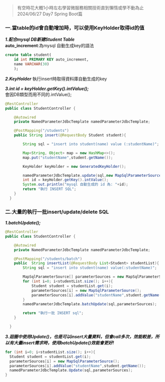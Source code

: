 >有空時花大概1小時左右學習微服務相關技術直到懶惰或學不動為止 2024/06/27 Day7 Spring Boot篇  

### 一.當table的id會自動增加時，可以使用KeyHolder取得id的值  
***1.配合mysql DB新建Student Table***  
**auto_increment**:為mysql 自動生成key的語法  
```sql
create table student(
    id int PRIMARY KEY auto_increment,
    name VARCHAR(30)
    );
```
***2.KeyHolder***
執行insert時取得資料庫自動生成的key  

***3.int id = keyHolder.getKey().intValue();***  
會因DB類型而用不同的.intValue();  
```java
@RestController
public class StudentController {

    @Autowired
    private NamedParameterJdbcTemplate namedParameterJdbcTemplate;

    @PostMapping("/students")
    public String insert(@RequestBody Student student){

        String sql = "insert into student(name) value (:studentName)";

        Map<String, Object> map = new HashMap<>();
        map.put("studentName",student.getName());

        KeyHolder keyHolder = new GeneratedKeyHolder();

        namedParameterJdbcTemplate.update(sql,new MapSqlParameterSource(map),keyHolder);
        int id = keyHolder.getKey().intValue();
        System.out.println("mysql 自動生成的 id 為: "+id);
        return "執行 INSERT SQL";
    }
  }  
```
### 二.大量的執行一批insert/update/delete SQL 
***1.batchUpdate();***  
```java
@RestController
public class StudentController {

    @Autowired
    private NamedParameterJdbcTemplate namedParameterJdbcTemplate;

    @PostMapping("/students/batch")
    public  String insertList(@RequestBody List<Student> studentList){
        String sql = "insert into student(name) value(:studentName)";

        MapSqlParameterSource[] parameterSources = new MapSqlParameterSource[studentList.size()];
        for (int i=0; i<studentList.size(); i++){
            Student student = studentList.get(i);
            parameterSources[i] = new MapSqlParameterSource();
            parameterSources[i].addValue("studentName",student.getName());
        }
        namedParameterJdbcTemplate.batchUpdate(sql,parameterSources);

        return "執行一批 INSERT sql";
    }

  } 
```
***3.迴圈中使用Update()，也是可以insert大量資料，但會call多次，效能較差，所以有大量insert需求時，使用batchUpdate()效能會更好!***  
```java
for (int i=0; i<studentList.size(); i++){
  Student student = studentList.get(i);
  parameterSources[i] = new MapSqlParameterSource();
  parameterSources[i].addValue("studentName",student.getName());
  namedParameterJdbcTemplate.Update(sql,parameterSources);
}
```
